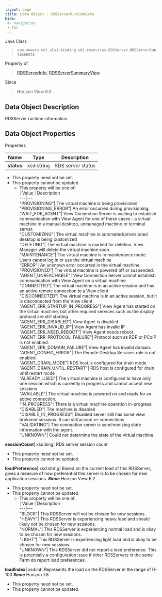 ```yaml
---
layout: page
title: Data Object - RDSServerRuntimeData
hide:
 #- navigation
 - toc
---
```






Java Class  
> `com.vmware.vdi.vlsi.binding.vdi.resources.RDSServer.RDSServerRuntimeData`

Property of  
> [RDSServerInfo](vdi.resources.RDSServer.RDSServerInfo.md#field_detail), [RDSServerSummaryView](vdi.resources.RDSServer.RDSServerSummaryView.md#field_detail)

Since  
> Horizon View 6.0


## Data Object Description 

RDSServer runtime information 

## Data Object Properties

Properties

Name |  Type |  Description   
---|---|---  
**status**|  xsd:string|  RDS server status   


* This property need not be set.
* This property cannot be updated.
  * This property will be one of:  
|  Value |  Description   
---|---  
"PROVISIONING"| The virtual machine is being provisioned  
"PROVISIONING_ERROR"| An error occurred during provisioning.  
"WAIT_FOR_AGENT"| View Connection Server is waiting to establish communication with View Agent for one of these cases - a virtual machine in a manual desktop, unmanaged machine or terminal server.  
"CUSTOMIZING"| The virtual machine in automated/provisioned desktop is being customized  
"DELETING"| The virtual machine is marked for deletion. View Manager will delete the virtual machine soon.  
"MAINTENANCE"| The virtual machine is in maintenance mode. Users cannot log in or use the virtual machine  
"ERROR"| An unknown error occurred in the virtual machine.  
"PROVISIONED"| The virtual machine is powered off or suspended.  
"AGENT_UNREACHABLE"| View Connection Server cannot establish communication with View Agent on a virtual machine  
"CONNECTED"| The virtual machine is in an active session and has an active remote connection to a View client  
"DISCONNECTED"| The virtual machine is in an active session, but it is disconnected from the View client  
"AGENT_ERR_STARTUP_IN_PROGRESS"| View Agent has started on the virtual machine, but other required services such as the display protocol are still starting  
"AGENT_ERR_DISABLED"| View Agent is disabled  
"AGENT_ERR_INVALID_IP"| View Agent has invalid IP  
"AGENT_ERR_NEED_REBOOT"| View Agent needs reboot.  
"AGENT_ERR_PROTOCOL_FAILURE"| Protocol such as RDP or PCoIP is not enabled.  
"AGENT_ERR_DOMAIN_FAILURE"| View Agent has invalid domain.  
"AGENT_CONFIG_ERROR"| The Remote Desktop Services role is not enabled.  
"AGENT_DRAIN_MODE"| RDS host is configured for drain mode  
"AGENT_DRAIN_UNTIL_RESTART"| RDS host is configured for drain until restart mode  
"ALREADY_USED"| The virtual machine is configured to have only one session which is currently in progress and cannot accept new sessions  
"AVAILABLE"| The virtual machine is powered on and ready for an active connection.  
"IN_PROGRESS"| There is a virtual machine operation in-progress.  
"DISABLED"| The machine is disabled  
"DISABLE_IN_PROGRESS"| Disabled server still has some view brokered sessions. It can still accept re-connections  
"VALIDATING"| The connection server is synchronizing state information with the agent.  
"UNKNOWN"| Could not determine the state of the virtual machine.  

  
**sessionCount**|  xsd:long|  RDS server session count   


* This property need not be set.
* This property cannot be updated.

  
**loadPreference**|  xsd:string|  Based on the current load of this RDSServer, gives a measure of how preferential this server is to be chosen for new application sessions.  **_Since_** Horizon View 6.2  


* This property need not be set.
* This property cannot be updated.
  * This property will be one of:  
|  Value |  Description   
---|---  
"BLOCK"| This RDSServer will not be chosen for new sessions.  
"HEAVY"| This RDSServer is experiencing heavy load and should likely not be chosen for new sessions.  
"NORMAL"| This RDSServer is experiencing normal load and is okay to be chosen for new sessions.  
"LIGHT"| This RDSServer is experiencing light load and is okay to be chosen for new sessions.  
"UNKNOWN"| This RDSServer did not report a load preference. This is potentially a configuration issue if other RDSServers in the same Farm do report load preferences.  

  
**loadIndex**|  xsd:int|  Represents the load on the RDSServer in the range of 0-100  **_Since_** Horizon 7.8  


* This property need not be set.
* This property cannot be updated.

  
  
  
   
  
  
